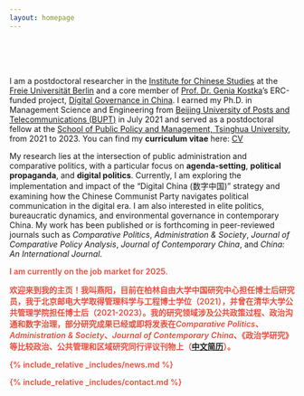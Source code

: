 ```yaml
---
layout: homepage
---
```


<h1 id="about-me"></h1>

<h2 style="margin: 80px 0px 10px;"></h2>

I am a postdoctoral researcher in the [Institute for Chinese Studies](https://www.geschkult.fu-berlin.de/e/oas/sinologie/index.html) at the [Freie Universität Berlin](https://www.fu-berlin.de/) and a core member of [Prof. Dr. Genia Kostka](https://www.geschkult.fu-berlin.de/e/oas/sinologie/institut/mitarbeiter/1_professoren/Kostka.html)’s ERC-funded project, [Digital Governance in China](https://www.digitalgovernancechina.eu/). I earned my Ph.D. in Management Science and Engineering from [Beijing University of Posts and Telecommunications (BUPT)](https://www.bupt.edu.cn/) in July 2021 and served as a postdoctoral fellow at the [School of Public Policy and Management, Tsinghua University](https://www.sppm.tsinghua.edu.cn/), from 2021 to 2023. You can find my **curriculum vitae** here: [CV](./assets/file/CV_YangYAN202411.pdf)

My research lies at the intersection of public administration and comparative politics, with a particular focus on **agenda-setting**, **political propaganda**, and **digital politics**. Currently, I am exploring the implementation and impact of the “Digital China (数字中国)” strategy and examining how the Chinese Communist Party navigates political communication in the digital era. I am also interested in elite politics, bureaucratic dynamics, and environmental governance in contemporary China. My work has been published or is forthcoming in peer-reviewed journals such as *Comparative Politics*, *Administration & Society*, *Journal of Comparative Policy Analysis*, *Journal of Contemporary China*, and *China: An International Journal*.

<strong style="color:#e74d3c; font-weight:600"><strong style="color:#e74d3c; font-weight:600">I am currently on the job market for 2025.</strong> 

欢迎来到我的主页！我叫燕阳，目前在柏林自由大学中国研究中心担任博士后研究员，我于北京邮电大学取得管理科学与工程博士学位（2021），并曾在清华大学公共管理学院担任博士后（2021-2023）。我的研究领域涉及公共政策过程、政治沟通和数字治理，部分研究成果已经或即将发表在*Comparative Politics*、*Administration & Society*、*Journal of Contemporary China*、《政治学研究》等比较政治、公共管理和区域研究同行评议刊物上（[中文简历](./assets/file/CV_燕阳20241207.pdf)）。

{% include_relative _includes/news.md %}

{% include_relative _includes/contact.md %}

